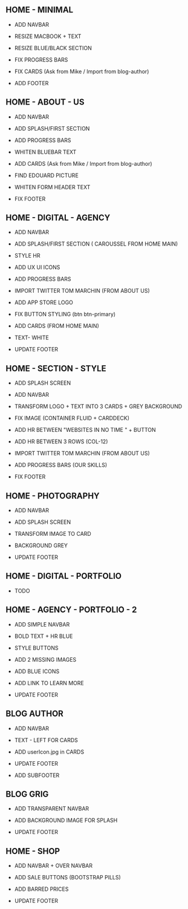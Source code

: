 HOME - MINIMAL
--------------

- ADD NAVBAR

- RESIZE MACBOOK + TEXT

- RESIZE BLUE/BLACK SECTION

- FIX PROGRESS BARS

- FIX CARDS (Ask from Mike / Import from blog-author)

- ADD FOOTER


HOME - ABOUT - US
-----------------

- ADD NAVBAR

- ADD SPLASH/FIRST SECTION

- ADD PROGRESS BARS

- WHITEN BLUEBAR TEXT

- ADD CARDS (Ask from Mike / Import from blog-author)

- FIND EDOUARD PICTURE

- WHITEN FORM HEADER TEXT

- FIX FOOTER


HOME - DIGITAL - AGENCY
-----------------------

- ADD NAVBAR

- ADD SPLASH/FIRST SECTION ( CAROUSSEL FROM HOME MAIN)

- STYLE HR

- ADD UX UI ICONS

- ADD PROGRESS BARS

- IMPORT TWITTER TOM MARCHIN (FROM ABOUT US)

- ADD APP STORE LOGO

- FIX BUTTON STYLING (btn btn-primary)

- ADD CARDS (FROM HOME MAIN)

- TEXT- WHITE

- UPDATE FOOTER

HOME - SECTION - STYLE
----------------------

- ADD SPLASH SCREEN

- ADD NAVBAR

- TRANSFORM LOGO +  TEXT INTO 3 CARDS + GREY BACKGROUND

- FIX IMAGE (CONTAINER FLUID  + CARDDECK)

- ADD HR BETWEEN "WEBSITES IN NO TIME " + BUTTON

- ADD HR BETWEEN 3 ROWS (COL-12)

- IMPORT TWITTER TOM MARCHIN (FROM ABOUT US)

- ADD PROGRESS BARS (OUR SKILLS)

- FIX FOOTER

HOME - PHOTOGRAPHY
------------------

- ADD NAVBAR

- ADD SPLASH SCREEN

- TRANSFORM IMAGE TO CARD

- BACKGROUND GREY

- UPDATE FOOTER

HOME - DIGITAL - PORTFOLIO
--------------------------

- TODO

HOME - AGENCY - PORTFOLIO - 2
-----------------------------

- ADD SIMPLE NAVBAR

- BOLD TEXT + HR BLUE

- STYLE BUTTONS

- ADD 2 MISSING IMAGES

- ADD BLUE ICONS

- ADD LINK TO LEARN MORE

- UPDATE FOOTER


BLOG AUTHOR
-----------

- ADD NAVBAR

- TEXT - LEFT FOR CARDS

- ADD userIcon.jpg in CARDS

- UPDATE FOOTER

- ADD SUBFOOTER


BLOG GRIG
---------

- ADD TRANSPARENT NAVBAR

- ADD BACKGROUND IMAGE FOR SPLASH

- UPDATE FOOTER

HOME - SHOP
-----------

- ADD NAVBAR + OVER NAVBAR

- ADD SALE BUTTONS (BOOTSTRAP PILLS)

- ADD BARRED PRICES

- UPDATE FOOTER
